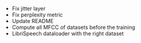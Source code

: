 * Fix jitter layer
* Fix perplexity metric
* Update README
* Compute all MFCC of datasets before the training
* LibriSpeech dataloader with the right dataset